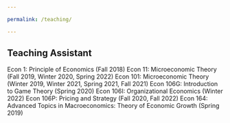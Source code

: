 ```yaml
---

permalink: /teaching/

---
```


## Teaching Assistant

Econ 1: Principle of Economics (Fall 2018)
Econ 11: Microeconomic Theory (Fall 2019, Winter 2020, Spring 2022)
Econ 101: Microeconomic Theory (Winter 2019, Winter 2021, Spring 2021, Fall 2021) 
Econ 106G: Introduction to Game Theory (Spring 2020)
Econ 106I: Organizational Economics (Winter 2022)
Econ 106P: Pricing and Strategy (Fall 2020, Fall 2022) 
Econ 164: Advanced Topics in Macroeconomics: Theory of Economic Growth (Spring 2019)
